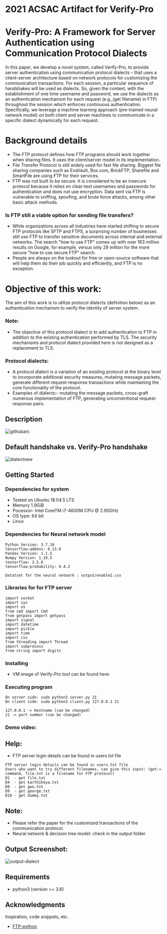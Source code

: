 # 2021 ACSAC Artifact for Verify-Pro
# Verify-Pro: A Framework for Server Authentication using Communication Protocol Dialects


In this paper, we develop a novel system, called Verify-Pro, to provide server authentication using communication protocol dialects – that uses a client-server architecture based on network protocols for customizing the communication transactions. For each session, a particular sequence of handshakes will be used as dialects. So, given the context, with the establishment of one time username and password, we use the dialects as an authentication mechanism for each request (e.g.,(get filename) in FTP) throughout the session which enforces continuous authentication. Specifically, we leverage a machine learning approach (pre-trained neural network model) on both client and server machines to communicate in a specific dialect dynamically for each request.

# Background details
* The FTP protocol defines how FTP programs should work together when sharing files. It uses the client/server model in its implementation. 
* File Transfer Protocol is still widely used for fast file sharing. Biggest file sharing companies such as ExaVault, Box.com, BrickFTP, Sharefile and SmartFile are using FTP for their services. 
* FTP was not built to be secure. It is considered to be an insecure protocol because it relies on clear-text usernames and passwords for authentication and does not use encryption. Data sent via FTP is vulnerable to sniffing, spoofing, and brute force attacks, among other basic attack methods.
### Is FTP still a viable option for sending file transfers? 
* While organizations across all industries have started shifting to secure FTP protocols like SFTP and FTPS, a surprising number of businesses still use FTP to transfer sensitive documents across internal and external networks. The search "how to use FTP" comes up with over 163 million results on Google, for example, versus only 29 million for the more secure "how to use secure FTP" search. 
* People are always on the lookout for free or open-source software that will help them do their job quickly and efficiently, and FTP is no exception.

# Objective of this work:
The aim of this work is to utilize protocol dialects (definition below) as an authentication mechanism to verify the identity of server system.
### Note: 
* The objective of this protocol dialect is to add authentication to FTP in addition to the existing authentication performed by TLS. The security mechanisms and protocol dialect provided here is not designed as a replacement to TLS.
### Protocol dialects: 
* A protocol dialect is a variation of an existing protocol at the binary level to incorporate additional security measures, mutating message packets, generate different request-response transactions while maintaining the core functionality of the protocol.
* Examples of dialects:- mutating the message packets, cross-graft numerous implementation of FTP, generating unconventional request-response pairs.

## Description 
![githubarc](https://user-images.githubusercontent.com/68829206/123555723-792b3980-d755-11eb-89f5-6a5bb15cf383.png)

## Default handshake vs. Verify-Pro handshake
![dialectnew](https://user-images.githubusercontent.com/68829206/123556427-26ec1780-d759-11eb-8ed2-f9d9552532d9.png)

## Getting Started

### Dependencies for system

* Tested on Ubuntu 18.04.5 LTS
* Memory 1.9GiB
* Pocessor- Intel CoreTM i7-4600M CPU @ 2.90GHz
* OS type: 64 bit
* Linux

### Dependencies for Neural network model
```
Python Version: 3.7.10
tensorflow-addons: 0.13.0
Pandas Version: 1.1.5
Numpy Version: 1.19.5
tesnorflow: 2.5.0
tensorflow-probability: 4.4.2

Datatset for the neural network : output/enable2.csv
```
### Libraries for for FTP server
```
import socket
import sys
import os
from cmd import Cmd
from getpass import getpass
import signal
import datetime
import pickle
import time
import csv
from threading import Thread
import subprocess
from string import digits
```

### Installing

* VM image of Verify-Pro tool can be found here: 

### Executing program
```
On server side: sudo python3 server.py 21 
On client side: sudo python3 client.py 127.0.0.1 21

127.0.0.1 -> Hostname (can be changed)
21 -> port number (can be changed)
```
### Demo video:


## Help: 
* FTP server login details can be found in users.txt file
```
FTP server login details can be found in users.txt file 
Users who want to try different filenames, can give this input: (get-> command, file.txt is a filename for FTP protocol)
D1  - get file.txt
D4  - get karthikeya.txt 
D8  - get gwu.txt 
D9  - get george.txt 
D10 - get dummy.txt
```

## Note:
* Please refer the paper for the customized transactions of the communication protocol.
* Neural network & decision tree model: check in the output folder

## Output Screenshot:
![output-dialect](https://user-images.githubusercontent.com/68829206/123555806-0078ad00-d756-11eb-8800-5b58b14edce8.jpeg)

## Requirements

* python3 (version >= 3.6)


## Acknowledgments

Inspiration, code snippets, etc.
* [FTP-python](https://github.com/ShripadMhetre/FTP-Python.git)
